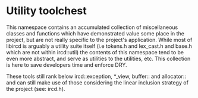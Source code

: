 # Utility toolchest

This namespace contains an accumulated collection of miscellaneous classes
and functions which have demonstrated value some place in the project, but are
not really specific to the project's application. While most of libircd is
arguably a utility suite itself (i.e tokens.h and lex_cast.h and base.h
which are not within ircd::util) the contents of this namespace tend to be
even more abstract, and serve as utilities to the utilities, etc. This
collection is here to save developers time and enforce DRY.

These tools still rank below ircd::exception, *_view, buffer:: and allocator::
and can still make use of those considering the linear inclusion strategy of
the project (see: ircd.h).
